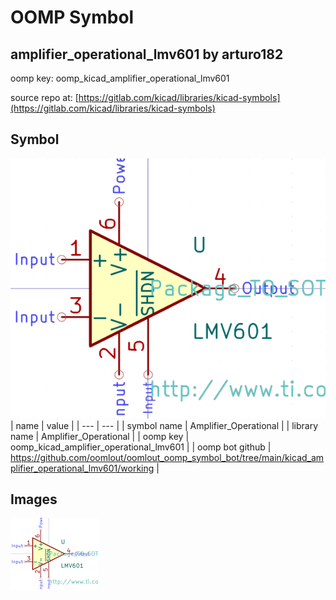 # OOMP Symbol  
## amplifier_operational_lmv601  by arturo182  
  
oomp key: oomp_kicad_amplifier_operational_lmv601  
  
source repo at: [https://gitlab.com/kicad/libraries/kicad-symbols](https://gitlab.com/kicad/libraries/kicad-symbols)  
## Symbol  
  
[![working.png](working_600.png)](working.png)  
| name | value | 
| --- | --- | 
| symbol name | Amplifier_Operational | 
| library name | Amplifier_Operational | 
| oomp key | oomp_kicad_amplifier_operational_lmv601 | 
| oomp bot github | https://github.com/oomlout/oomlout_oomp_symbol_bot/tree/main/kicad_amplifier_operational_lmv601/working | 
## Images  
  
[![working.png](working_140.png)](working.png)  
